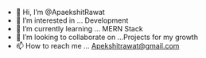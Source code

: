 - 👋 Hi, I’m @ApaekshitRawat
- 👀 I’m interested in ... Development 
- 🌱 I’m currently learning ... MERN Stack
- 💞️ I’m looking to collaborate on ...Projects for my growth 
- 📫 How to reach me ... Apekshitrawat@gmail.com

<!---
ApaekshitRawat/ApaekshitRawat is a ✨ special ✨ repository because its `README.md` (this file) appears on your GitHub profile.
You can click the Preview link to take a look at your changes.
--->
